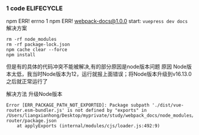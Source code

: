 ### 1 code ELIFECYCLE
npm ERR! errno 1
npm ERR! webpack-docs@1.0.0 start: `vuepress dev docs`
解决方案
```
rm -rf node_modules
rm -rf package-lock.json
npm cache clear --force
npm install
```
但是有的具体的代码冲突不能被解决,有的部分原因是node版本问题
原因
Node版本太低，我当时Node版本为12，运行就报上面错误；将Node版本升级到v16.13.0之后就正常运行了

解决方法
升级Node版本
```
Error [ERR_PACKAGE_PATH_NOT_EXPORTED]: Package subpath './dist/vue-router.esm-bundler.js' is not defined by "exports" in /Users/liangxianhong/Desktop/myprivate/study/webpack_docs/node_modules/vue-router/package.json
    at applyExports (internal/modules/cjs/loader.js:492:9)
```

